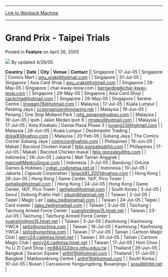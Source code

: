 
---
[Link to Wayback Machine](https://web.archive.org/web/20220820032603/https://magic.wizards.com/en/articles/archive/feature/grand-prix-taipei-trials-2005-04-26)

[_metadata_:author]:- "updated 4-26-05"
[_metadata_:description]:- "CountryDateCityVenueContactSingapore17-Jul-05SingaporeComics Martgou_uraki@hotmail.comSingapore31-Jul-05SingaporeAsia Card Shopgou_uraki@hotmail.comSingapore28-May-05Singaporechar-kway-teow.combernardng@char-kway-teow.comSingapore29-May-05SingaporeAsia Card Shopzackchia@hotmail.comSingapore29-May-05SingaporeSerene Centrelinggam78@hotmail.comMalaysia17-Jul-05Kuala"
[_metadata_:generator]:- "Drupal 7 (http://drupal.org)"
[_metadata_:node]:- "736286"
[_metadata_:publish_date]:- "2005-04-26"
[_metadata_:source]:- "div-main-content"
[_metadata_:title]:- "Grand Prix - Taipei Trials"
[_metadata_:wayback_capture_timestamp]:- "2022-08-20 03:26:03"
[_metadata_:wayback_raw_url]:- "https://web.archive.org/web/20220820032603id_/https://magic.wizards.com/en/articles/archive/feature/grand-prix-taipei-trials-2005-04-26"
[_metadata_:wayback_url]:- "https://magic.wizards.com/en/articles/archive/feature/grand-prix-taipei-trials-2005-04-26"
---


Grand Prix - Taipei Trials
==========================



 Posted in **Feature**
 on April 26, 2005 






![](https://media.magic.wizards.com/styles/auth_small/public/generic-avatar-150_433.png)
By updated 4/26/05













 **Country** | **Date** | **City** | **Venue** | **Contact** || Singapore | 17-Jul-05 | Singapore | Comics Mart | [gou\_uraki@hotmail.com](mailto:gou_uraki@hotmail.com) |
| Singapore | 31-Jul-05 | Singapore | Asia Card Shop | [gou\_uraki@hotmail.com](mailto:gou_uraki@hotmail.com) |
| Singapore | 28-May-05 | Singapore | char-kway-teow.com | [bernardng@char-kway-teow.com](mailto:bernardng@char-kway-teow.com) |
| Singapore | 29-May-05 | Singapore | Asia Card Shop | [zackchia@hotmail.com](mailto:zackchia@hotmail.com) |
| Singapore | 29-May-05 | Singapore | Serene Centre | [linggam78@hotmail.com](mailto:linggam78@hotmail.com) |
| Malaysia | 17-Jul-05 | Kuala Lumpur | Petaling Jaya | [ccgorganizer@myjaring.net](mailto:ccgorganizer@myjaring.net) |
| Malaysia | 19-Jun-05 | Penang | One Stop Midland Park  | [mtg\_penang@yahoo.com](mailto:mtg_penang@yahoo.com) |
| Malaysia | 19-Jun-05 | Ipoh | Jalan Medan Ipoh 6 | [ntneko@hotmail.com](mailto:ntneko@hotmail.com) |
| Malaysia | 17-Jul-05 | Kota Kinabalu | Damai Plaza Phase 3 | [luyang23@hotmail.com](mailto:luyang23@hotmail.com) |
| Malaysia | 26-Jun-05 | Kuala Lumpur | Deckmaster Trading | [dckw81@yahoo.com](mailto:dckw81@yahoo.com) |
| Malaysia | 20-Feb-05 | Subang Jaya | The Comics Corner Subang Jaya | [comiccor@yahoo.com](mailto:comiccor@yahoo.com) |
| Philippines | 19-Jun-05 | Makati | Bacolod Chicken Inasal | [felix.gonzales@hp.com](mailto:felix.gonzales@hp.com) |
| Philippines | 17-Jul-05 | Makati | Bacolod Chicken Inasal | [felix.gonzales@hp.com](mailto:felix.gonzales@hp.com) |
| Indonesia | 26-Jun-05 | Jakarta | Mall Taman Anggrek | [marco@MedcoGroup.com](mailto:marco@MedcoGroup.com) |
| Indonesia | 3-Jul-05 | Bandung | OnLine Games & Hobbies | [cyber\_co@melsa.net.id](mailto:cyber_co@melsa.net.id) |
| Indonesia | 10-Jul-05 | Jakarta | Capsule Corporation | [kojack81\_2001@yahoo.com](mailto:kojack81_2001@yahoo.com) |
| Hong Kong | 26-Jun-05 | Hong Kong | Game Center, 14/F, Pico Tower | [ianhelio@hotmail.com](mailto:ianhelio@hotmail.com) |
| Hong Kong | 24-Jul-05 | Hong Kong | Game Center, 14/F, Pico Tower | [ianhelio@hotmail.com](mailto:ianhelio@hotmail.com) |
| South Korea | 3-Jul-05 | Seoul | Dobong Public Hall | [zikuin@hanmail.net](mailto:zikuin@hanmail.net) |
| Taiwan | 2-Jul-05 | Taipei | Magic Lair | [jiaku\_tw@sinamail.com](mailto:jiaku_tw@sinamail.com) |
| Taiwan | 24-Jul-05 | Taipei | Card master | [jiaku\_tw@sinamail.com](mailto:jiaku_tw@sinamail.com) |
| Taiwan | 3-Jul-05 | Taichung | Taichung Armed Force Center | [yuanshin@ms15.hinet.net](mailto:yuanshin@ms15.hinet.net) |
| Taiwan | 23-Jul-05 | Taichung | Taichung Armed Force Center | [yuanshin@ms15.hinet.net](mailto:yuanshin@ms15.hinet.net) |
| Taiwan | 3-Jul-05 | Kaohsiung | Kaohsiung YWCA | [spitz@unochina.com](mailto:spitz@unochina.com) |
| Taiwan | 16-Jul-05 | Kaohsiung | Kaohsiung YWCA | [spitz@unochina.com](mailto:spitz@unochina.com) |
| Taiwan | 17-Jul-05 | Tainan | Cartoon Magic Club | [gerry24.ca@msa.hinet.net](mailto:gerry24.ca@msa.hinet.net) |
| Taiwan | 30-Jul-05 | Tainan | Cartoon Magic Club | [gerry24.ca@msa.hinet.net](mailto:gerry24.ca@msa.hinet.net) |
| Taiwan | 17-Jul-05 | Hsin Choo | Yu Li Zi Card Shop | [mr884332@cs.nthu.eduu.tw](mailto:mr884332@cs.nthu.eduu.tw) |
| Thailand | 26-Jun-05 | Bangkok | Seacon Square | [arthit16@hotmail.com](mailto:arthit16@hotmail.com) |
| Thailand | 17-Jul-05 | Bangkok | Mahboonkrong Centre | [arthit16@hotmail.com](mailto:arthit16@hotmail.com) |
| South Korea | 10-Jul-05 | Busan | Carcassone Yangjungdong, Busanjingu | [sosul@hitel.net](mailto:sosul@hitel.net) |







